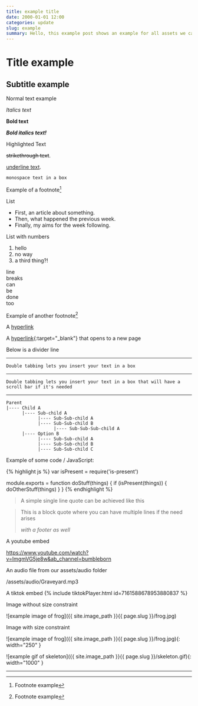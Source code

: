 ```yaml
---
title: example title
date: 2000-01-01 12:00
categories: update
slug: example
summary: Hello, this example post shows an example for all assets we can display
---
```

# Title example

## Subtitle example

Normal text example

_Italics text_

__Bold text__

___Bold italics text!___

<span class="highlighted-text">Highlighted Text</span>

<del>strikethrough text</del>.

<ins>underline text</ins>.

`monospace text in a box`

Example of a footnote[^1]

List

  * First, an article about something.
  * Then, what happened the previous week.
  * Finally, my aims for the week following.

List with numbers

  1. hello
  2. no way
  3. a third thing?!

line<br/>breaks<br/>can<br/>be<br/>done<br/>too
  
Example of another footnote[^2]

A [hyperlink](https://store.steampowered.com/app/1986400/Echos_Climb/)

A [hyperlink](https://store.steampowered.com/app/1986400/Echos_Climb/){:target="_blank"} that opens to a new page

Below is a divider line

---

    Double tabbing lets you insert your text in a box

---

    Double tabbing lets you insert your text in a box that will have a scroll bar if it's needed

---

    Parent
    |---- Child A
          |---- Sub-child A
                |---- Sub-Sub-child A
                |---- Sub-Sub-child B
                      |---- Sub-Sub-Sub-child A
          |---- Option B
                |---- Sub-Sub-child A
                |---- Sub-Sub-child B
                |---- Sub-Sub-child C

Example of some code / JavaScript:

{% highlight js %}
var isPresent = require('is-present')

module.exports = function doStuff(things) {
  if (isPresent(things)) {
    doOtherStuff(things)
  }
}
{% endhighlight %}

> A simple single line quote can be achieved like this

<blockquote>
  <p>
    This is a block quote where you can have multiple lines if the need arises
  </p>
  <footer><cite title="Footer"> with a footer as well </cite></footer>
</blockquote>

A youtube embed

https://www.youtube.com/watch?v=ImgmVG5je8w&ab_channel=bumbleborn

An audio file from our assets/audio folder

/assets/audio/Graveyard.mp3

A tiktok embed
{% include tiktokPlayer.html id=7161588678953880837 %}

Image without size constraint

![example image of frog]({{ site.image_path }}{{ page.slug }}/frog.jpg)

Image with size constraint

![example image of frog]({{ site.image_path }}{{ page.slug }}/frog.jpg){: width="250" }

![example gif of skeleton]({{ site.image_path }}{{ page.slug }}/skeleton.gif){: width="1000" }

---
[^1]: Footnote example
[^2]: Footnote example